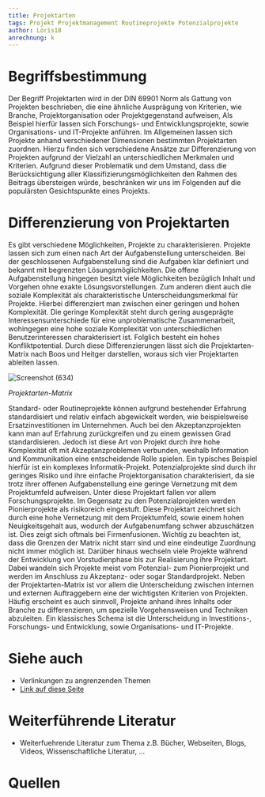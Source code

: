 ```yaml
---
title: Projektarten
tags: Projekt Projektmanagement Routineprojekte Potenzialprojekte
author: Loris18
anrechnung: k
---
```

# Begriffsbestimmung

Der Begriff Projektarten wird in der DIN 69901 Norm als Gattung von Projekten beschrieben, die eine ähnliche Ausprägung von Kriterien, wie Branche, Projektorganisation oder Projektgegenstand aufweisen, Als Beispiel hierfür lassen sich Forschungs- und Entwicklungsprojekte, sowie Organisations- und IT-Projekte anführen. Im Allgemeinen lassen sich Projekte anhand verschiedener Dimensionen bestimmten Projektarten zuordnen. Hierzu finden sich verschiedene Ansätze zur Differenzierung von Projekten aufgrund der Vielzahl an unterschiedlichen Merkmalen und Kriterien. Aufgrund dieser Problematik und dem Umstand, dass die Berücksichtigung aller Klassifizierungsmöglichkeiten den Rahmen des Beitrags übersteigen würde, beschränken wir uns im Folgenden auf die populärsten Gesichtspunkte eines Projekts.

# Differenzierung von Projektarten
Es gibt verschiedene Möglichkeiten, Projekte zu charakterisieren. Projekte lassen sich zum einen nach Art der Aufgabenstellung unterscheiden. Bei der geschlossenen Aufgabenstellung sind die Aufgaben klar definiert und bekannt mit begrenzten Lösungsmöglichkeiten. Die offene Aufgabenstellung hingegen besitzt viele Möglichkeiten bezüglich Inhalt und Vorgehen ohne exakte Lösungsvorstellungen. Zum anderen dient auch die soziale Komplexität als charakteristische Unterscheidungsmerkmal für Projekte. Hierbei differenziert man zwischen einer geringen und hohen Komplexität. Die geringe Komplexität steht durch gering ausgeprägte Interessensunterschiede für eine unproblematische Zusammenarbeit, wohingegen eine hohe soziale Komplexität von unterschiedlichen Benutzerinteressen charakterisiert ist. Folglich besteht ein hohes Konfliktpotential. Durch diese Differenzierungen lässt sich die Projektarten-Matrix nach Boos und Heitger darstellen, woraus sich vier Projektarten ableiten lassen.


![Screenshot (634)](https://user-images.githubusercontent.com/92957209/143319388-b9813527-7d21-4df2-88a4-dfd3cf270bd1.png)

*Projektarten-Matrix*

Standard- oder Routineprojekte können aufgrund bestehender Erfahrung standardisiert und relativ einfach abgewickelt werden, wie beispielsweise Ersatzinvestitionen im Unternehmen. Auch bei den Akzeptanzprojekten kann man auf Erfahrung zurückgreifen und zu einem gewissen Grad standardisieren. Jedoch ist diese Art von Projekt durch ihre hohe Komplexität oft mit Akzeptanzproblemen verbunden, weshalb Information und Kommunikation eine entscheidende Rolle spielen. Ein typisches Beispiel hierfür ist ein komplexes Informatik-Projekt. Potenzialprojekte sind durch ihr geringes Risiko und ihre einfache Projektorganisation charakterisiert, da sie trotz ihrer offenen Aufgabenstellung eine geringe Vernetzung mit dem Projektumfeld aufweisen. Unter diese Projektart fallen vor allem Forschungsprojekte. Im Gegensatz zu den Potenzialprojekten werden Pionierprojekte als risikoreich eingestuft. Diese Projektart zeichnet sich durch eine hohe Vernetzung mit dem Projektumfeld, sowie einem hohen Neuigkeitsgehalt aus, wodurch der Aufgabenumfang schwer abzuschätzen ist. Dies zeigt sich oftmals bei Firmenfusionen.
Wichtig zu beachten ist, dass die Grenzen der Matrix nicht starr sind und eine eindeutige Zuordnung nicht immer möglich ist. Darüber hinaus wechseln viele Projekte während der Entwicklung von Vorstudienphase bis zur Realisierung ihre Projektart. Dabei wandeln sich Projekte meist vom Potenzial- zum Pionierprojekt und werden im Anschluss zu Akzeptanz- oder sogar Standardprojekt. 
Neben  der Projektarten-Matrix ist vor allem die Unterscheidung zwischen internen und externen Auftraggebern eine der wichtigsten Kriterien von Projekten. Häufig erscheint es auch sinnvoll, Projekte anhand ihres Inhalts  oder Branche zu differenzieren, um spezielle Vorgehensweisen und Techniken abzuleiten. Ein klassisches Schema ist die Unterscheidung in Investitions-, Forschungs- und Entwicklung, sowie Organisations- und IT-Projekte.


# Siehe auch

* Verlinkungen zu angrenzenden Themen
* [Link auf diese Seite](Projektarten.md)

# Weiterführende Literatur

* Weiterfuehrende Literatur zum Thema z.B. Bücher, Webseiten, Blogs, Videos, Wissenschaftliche Literatur, ...

# Quellen

[^1]: Quellen die ihr im Text verwendet habt z.B. Bücher, Webseiten, Blogs, Videos, Wissenschaftliche Literatur, ... (eine Quelle in eine Zeile, keine Zeilenumbrüche machen)
[^2]: [A Guide to the Project Management Body of Knowledge (PMBOK® Guide)](https://www.pmi.org/pmbok-guide-standards/foundational/PMBOK)
[^3]: [Basic Formatting Syntax for GitHub flavored Markdown](https://docs.github.com/en/github/writing-on-github/getting-started-with-writing-and-formatting-on-github/basic-writing-and-formatting-syntax)
[^4]: [Advanced Formatting Syntax for GitHub flavored Markdown](https://docs.github.com/en/github/writing-on-github/working-with-advanced-formatting/organizing-information-with-tables)

